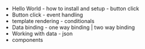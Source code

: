 

- Hello World - how to install and setup - button click
- Button click - event handling
- template rendering - conditionals 
- Data binding - one way binding | two way binding
- Working with data - json
- components